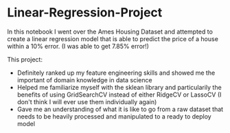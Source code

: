 # Linear-Regression-Project




In this notebook I went over the  Ames Housing Dataset and attempted to create a linear regression model that is able to predict the price of a house within a 
10% error. (I was able to get 7.85% error!)




This project: 

- Definitely ranked up my feature engineering skills and showed me the important of domain knowledge in data science
- Helped me familiarize myself with the sklean library and particularily the benefits of using GridSearchCV instead of either RidgeCV or LassoCV (I don't think I will ever use them individually again)
- Gave me an understanding of what it is like to go from a raw dataset that needs to be heavily processed and manipulated to a ready to deploy model
